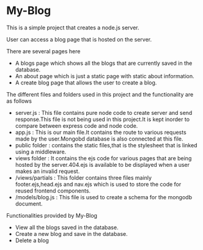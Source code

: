 # My-Blog

This is a simple project that creates a node.js server.

User can access a blog page that is hosted on the server.

There are several pages here

- A blogs page which shows all the blogs that are currently saved in the database.
- An about page which is just a static page with static about information.
- A create blog page that allows the user to create a blog.

The different files and folders used in this project and the functionality are as follows 

- server.js : This file contains pure node code to create server and send response.This file is not being used in this project.It is kept inorder to compare between express code and node code.
- app.js : This is our main file.It contains the route to various requests made by the user.Mongobd database is also connected at this file.
- public folder : contains the static files,that is the stylesheet that is linked using a middleware.
- views folder : It contains the ejs code for various pages that are being hosted by the server.404.ejs is available to be displayed when a user makes an invalid request.
- /views/partials : This folder contains three files mainly footer.ejs,head.ejs and nav.ejs which is used to store the code for reused frontend components.
- /models/blog.js : This file is used to create a schema for the mongodb document.

Functionalities provided by My-Blog

- View all the blogs saved in the database.
- Create a new blog and save in the database.
- Delete a blog
